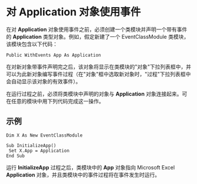 
# 对 Application 对象使用事件

在对  **Application** 对象使用事件之前，必须创建一个类模块并声明一个带有事件的 **Application** 类型对象。例如，假定新建了一个 EventClassModule 类模块，该模块包含以下代码：


```
Public WithEvents App As Application
```


在对新对象带事件声明完之后，该对象将显示在类模块的"对象"下拉列表框中，并可以为此新对象编写事件过程（在"对象"框中选取新对象时，"过程"下拉列表框中会自动显示该对象的有效事件）。

在运行过程之前，必须将类模块中声明的对象与  **Application** 对象连接起来。可在任意的模块中用下列代码完成这一操作。

## 示例


```
Dim X As New EventClassModule 
 
Sub InitializeApp() 
 Set X.App = Application 
End Sub
```

运行  **InitializeApp** 过程之后，类模块中的 **App** 对象指向 Microsoft Excel **Application** 对象，并且类模块中的事件过程将在事件发生时运行。

